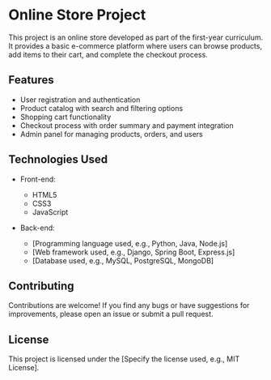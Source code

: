 # Online Store Project

This project is an online store developed as part of the first-year curriculum. It provides a basic e-commerce platform where users can browse products, add items to their cart, and complete the checkout process.

## Features

- User registration and authentication
- Product catalog with search and filtering options
- Shopping cart functionality
- Checkout process with order summary and payment integration
- Admin panel for managing products, orders, and users

## Technologies Used

- Front-end:
  - HTML5
  - CSS3
  - JavaScript


- Back-end:
  - [Programming language used, e.g., Python, Java, Node.js]
  - [Web framework used, e.g., Django, Spring Boot, Express.js]
  - [Database used, e.g., MySQL, PostgreSQL, MongoDB]
## Contributing

Contributions are welcome! If you find any bugs or have suggestions for improvements, please open an issue or submit a pull request.

## License

This project is licensed under the [Specify the license used, e.g., MIT License].

